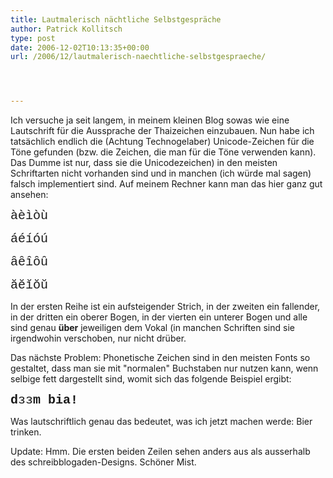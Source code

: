 ```yaml
---
title: Lautmalerisch nächtliche Selbstgespräche
author: Patrick Kollitsch
type: post
date: 2006-12-02T10:13:35+00:00
url: /2006/12/lautmalerisch-naechtliche-selbstgespraeche/




---
```

Ich versuche ja seit langem, in meinem kleinen Blog sowas wie eine Lautschrift für die Aussprache der Thaizeichen einzubauen. Nun habe ich tatsächlich endlich die (Achtung Technogelaber) Unicode-Zeichen für die Töne gefunden (bzw. die Zeichen, die man für die Töne verwenden kann). Das Dumme ist nur, dass sie die Unicodezeichen) in den meisten Schriftarten nicht vorhanden sind und in manchen (ich würde mal sagen) falsch implementiert sind. Auf meinem Rechner kann man das hier ganz gut ansehen:

<span style="font: 20px 'Courier New', Courier, monospace !important;">a&#x0300;e&#x0300;i&#x0300;o&#x0300;u&#x0300;</span>
  
<span style="font: 20px 'Courier New', Courier, monospace !important;">a&#x0301;e&#x0301;i&#x0301;o&#x0301;u&#x0301;</span>
  
<span style="font: 20px 'Courier New', Courier, monospace !important;">a&#x0311;e&#x0311;i&#x0311;o&#x0311;u&#x0311;</span>
  
<span style="font: 20px 'Courier New', Courier, monospace !important;">a&#x0306;e&#x0306;i&#x0306;o&#x0306;u&#x0306;</span>

In der ersten Reihe ist ein aufsteigender Strich, in der zweiten ein fallender, in der dritten ein oberer Bogen, in der vierten ein unterer Bogen und alle sind genau **über** jeweiligen dem Vokal (in manchen Schriften sind sie irgendwohin verschoben, nur nicht drüber.

Das nächste Problem: Phonetische Zeichen sind in den meisten Fonts so gestaltet, dass man sie mit "normalen" Buchstaben nur nutzen kann, wenn selbige fett dargestellt sind, womit sich das folgende Beispiel ergibt:

<span style="font: 20px 'Courier New', Courier, monospace"><strong>d</strong>&#x025c;&#x025c;<strong>m bia!</strong></span>

Was lautschriftlich genau das bedeutet, was ich jetzt machen werde: Bier trinken.

Update: Hmm. Die ersten beiden Zeilen sehen anders aus als ausserhalb des schreibblogaden-Designs. Schöner Mist.